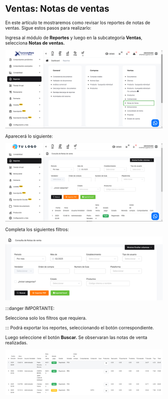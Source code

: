# Ventas: Notas de ventas

En este artículo te mostraremos como revisar los reportes de notas de ventas. Sigue estos pasos para realizarlo:

Ingresa al módulo de **Reportes** y luego en la subcategoría **Ventas**, selecciona **Notas de ventas.**

![Alt text](img/Ventas_Notas_de_Ventas_01.jpg)

Aparecerá lo siguiente:

![Alt text](img/Ventas_Notas_de_Ventas_02.jpg)

Completa los siguientes filtros:

![Alt text](img/Ventas_Notas_de_Ventas_03.jpg)

:::danger IMPORTANTE:

Selecciona solo los filtros que requiera.

:::
Podrá exportar los reportes, seleccionando el botón correspondiente.

Luego seleccione el botón **Buscar.** Se observaran las notas de venta realizadas.

![Alt text](img/Ventas_Notas_de_Ventas_04.jpg)
